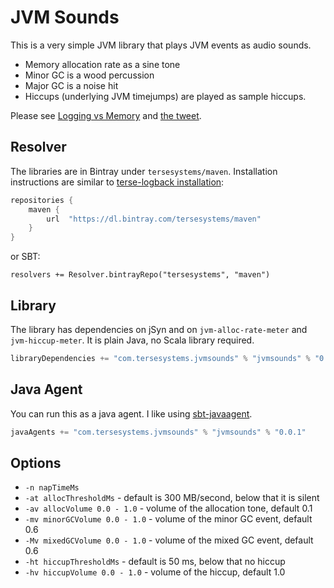 # JVM Sounds

This is a very simple JVM library that plays JVM events as audio sounds.  
 
* Memory allocation rate as a sine tone
* Minor GC is a wood percussion
* Major GC is a noise hit 
* Hiccups (underlying JVM timejumps) are played as sample hiccups.

Please see [Logging vs Memory](https://tersesystems.com/blog/2020/07/09/logging-vs-memory/) and [the tweet](https://twitter.com/will_sargent/status/1281718634289573890).

## Resolver

The libraries are in Bintray under `tersesystems/maven`.  Installation instructions are similar to [terse-logback installation](https://tersesystems.github.io/terse-logback/installation/):

```groovy
repositories {
    maven {
        url  "https://dl.bintray.com/tersesystems/maven" 
    }
}
```

or SBT:

```
resolvers += Resolver.bintrayRepo("tersesystems", "maven")
```

## Library

The library has dependencies on jSyn and on `jvm-alloc-rate-meter` and `jvm-hiccup-meter`.  It is plain Java, no Scala library required.

```scala
libraryDependencies += "com.tersesystems.jvmsounds" % "jvmsounds" % "0.0.1"
```

## Java Agent

You can run this as a java agent.  I like using [sbt-javaagent](https://github.com/sbt/sbt-javaagent).

```scala
javaAgents += "com.tersesystems.jvmsounds" % "jvmsounds" % "0.0.1"
```

## Options

* `-n napTimeMs`
* `-at allocThresholdMs` - default is 300 MB/second, below that it is silent
* `-av allocVolume 0.0 - 1.0` - volume of the allocation tone, default 0.1
* `-mv minorGCVolume 0.0 - 1.0` - volume of the minor GC event, default 0.6
* `-Mv mixedGCVolume 0.0 - 1.0` - volume of the mixed GC event, default 0.6
* `-ht hiccupThresholdMs` - default is 50 ms, below that no hiccup
* `-hv hiccupVolume 0.0 - 1.0` - volume of the hiccup, default 1.0
